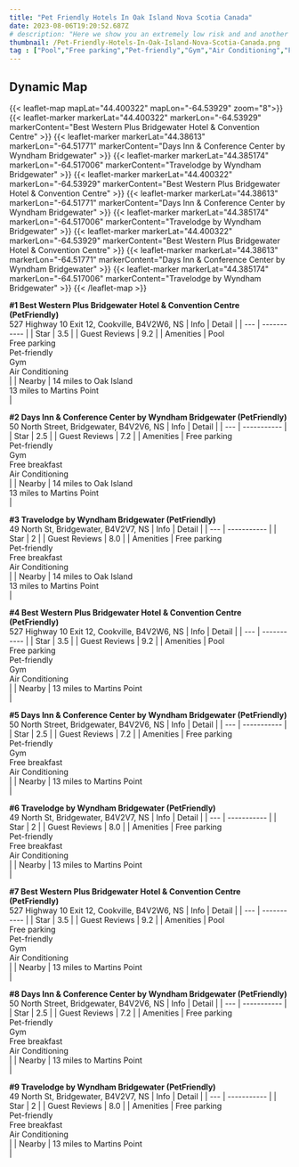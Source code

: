 ```yaml
---
title: "Pet Friendly Hotels In Oak Island Nova Scotia Canada"
date: 2023-08-06T19:20:52.687Z
# description: "Here we show you an extremely low risk and and another medium risk approach to earn passive income "
thumbnail: /Pet-Friendly-Hotels-In-Oak-Island-Nova-Scotia-Canada.png
tag : ["Pool","Free parking","Pet-friendly","Gym","Air Conditioning","Free breakfast"]
---
```


## Dynamic Map
{{< leaflet-map  mapLat="44.400322" mapLon="-64.53929" zoom="8">}}
    {{< leaflet-marker markerLat="44.400322" markerLon="-64.53929" markerContent="Best Western Plus Bridgewater Hotel & Convention Centre" >}}
    {{< leaflet-marker markerLat="44.38613" markerLon="-64.51771" markerContent="Days Inn & Conference Center by Wyndham Bridgewater" >}}
    {{< leaflet-marker markerLat="44.385174" markerLon="-64.517006" markerContent="Travelodge by Wyndham Bridgewater" >}}
    {{< leaflet-marker markerLat="44.400322" markerLon="-64.53929" markerContent="Best Western Plus Bridgewater Hotel & Convention Centre" >}}
    {{< leaflet-marker markerLat="44.38613" markerLon="-64.51771" markerContent="Days Inn & Conference Center by Wyndham Bridgewater" >}}
    {{< leaflet-marker markerLat="44.385174" markerLon="-64.517006" markerContent="Travelodge by Wyndham Bridgewater" >}}
    {{< leaflet-marker markerLat="44.400322" markerLon="-64.53929" markerContent="Best Western Plus Bridgewater Hotel & Convention Centre" >}}
    {{< leaflet-marker markerLat="44.38613" markerLon="-64.51771" markerContent="Days Inn & Conference Center by Wyndham Bridgewater" >}}
    {{< leaflet-marker markerLat="44.385174" markerLon="-64.517006" markerContent="Travelodge by Wyndham Bridgewater" >}}
{{< /leaflet-map >}}


**#1 Best Western Plus Bridgewater Hotel & Convention Centre (PetFriendly)**<br>527 Highway 10 Exit 12, Cookville, B4V2W6, NS
| Info | Detail |
| --- | ----------- |
| Star | 3.5 |
| Guest Reviews | 9.2 |
| Amenities | Pool<br>Free parking<br>Pet-friendly<br>Gym<br>Air Conditioning<br> |
| Nearby | 14 miles to Oak Island<br>13 miles to Martins Point<br> |

**#2 Days Inn & Conference Center by Wyndham Bridgewater (PetFriendly)**<br>50 North Street, Bridgewater, B4V2V6, NS
| Info | Detail |
| --- | ----------- |
| Star | 2.5 |
| Guest Reviews | 7.2 |
| Amenities | Free parking<br>Pet-friendly<br>Gym<br>Free breakfast<br>Air Conditioning<br> |
| Nearby | 14 miles to Oak Island<br>13 miles to Martins Point<br> |

**#3 Travelodge by Wyndham Bridgewater (PetFriendly)**<br>49 North St, Bridgewater, B4V2V7, NS
| Info | Detail |
| --- | ----------- |
| Star | 2 |
| Guest Reviews | 8.0 |
| Amenities | Free parking<br>Pet-friendly<br>Free breakfast<br>Air Conditioning<br> |
| Nearby | 14 miles to Oak Island<br>13 miles to Martins Point<br> |

**#4 Best Western Plus Bridgewater Hotel & Convention Centre (PetFriendly)**<br>527 Highway 10 Exit 12, Cookville, B4V2W6, NS
| Info | Detail |
| --- | ----------- |
| Star | 3.5 |
| Guest Reviews | 9.2 |
| Amenities | Pool<br>Free parking<br>Pet-friendly<br>Gym<br>Air Conditioning<br> |
| Nearby | 13 miles to Martins Point<br> |

**#5 Days Inn & Conference Center by Wyndham Bridgewater (PetFriendly)**<br>50 North Street, Bridgewater, B4V2V6, NS
| Info | Detail |
| --- | ----------- |
| Star | 2.5 |
| Guest Reviews | 7.2 |
| Amenities | Free parking<br>Pet-friendly<br>Gym<br>Free breakfast<br>Air Conditioning<br> |
| Nearby | 13 miles to Martins Point<br> |

**#6 Travelodge by Wyndham Bridgewater (PetFriendly)**<br>49 North St, Bridgewater, B4V2V7, NS
| Info | Detail |
| --- | ----------- |
| Star | 2 |
| Guest Reviews | 8.0 |
| Amenities | Free parking<br>Pet-friendly<br>Free breakfast<br>Air Conditioning<br> |
| Nearby | 13 miles to Martins Point<br> |

**#7 Best Western Plus Bridgewater Hotel & Convention Centre (PetFriendly)**<br>527 Highway 10 Exit 12, Cookville, B4V2W6, NS
| Info | Detail |
| --- | ----------- |
| Star | 3.5 |
| Guest Reviews | 9.2 |
| Amenities | Pool<br>Free parking<br>Pet-friendly<br>Gym<br>Air Conditioning<br> |
| Nearby | 13 miles to Martins Point<br> |

**#8 Days Inn & Conference Center by Wyndham Bridgewater (PetFriendly)**<br>50 North Street, Bridgewater, B4V2V6, NS
| Info | Detail |
| --- | ----------- |
| Star | 2.5 |
| Guest Reviews | 7.2 |
| Amenities | Free parking<br>Pet-friendly<br>Gym<br>Free breakfast<br>Air Conditioning<br> |
| Nearby | 13 miles to Martins Point<br> |

**#9 Travelodge by Wyndham Bridgewater (PetFriendly)**<br>49 North St, Bridgewater, B4V2V7, NS
| Info | Detail |
| --- | ----------- |
| Star | 2 |
| Guest Reviews | 8.0 |
| Amenities | Free parking<br>Pet-friendly<br>Free breakfast<br>Air Conditioning<br> |
| Nearby | 13 miles to Martins Point<br> |

